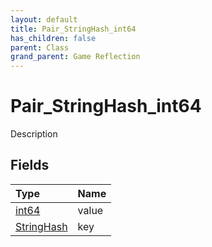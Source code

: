 ```yaml
---
layout: default
title: Pair_StringHash_int64
has_children: false
parent: Class
grand_parent: Game Reflection
---
```

# Pair_StringHash_int64
Description 

## Fields

| Type | Name |
|:----------|:--------------|
| [int64](/riftbreaker-wiki/docs/game-reflection/components/int64/) | value |
| [StringHash](/riftbreaker-wiki/docs/game-reflection/classes/string_hash/) | key |

